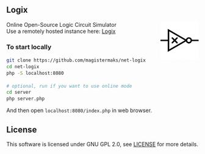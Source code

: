 ## Logix

<img src="./assets/icon.png" align="right" alt="Logo" title="Logix Logo" width="100" height="100" />

Online Open-Source Logic Circuit Simulator  
Use a remotely hosted instance here: [Logix](http://darktree.net/projects/logic)

### To start locally
```bash
git clone https://github.com/magistermaks/net-logix
cd net-logix
php -S localhost:8080

# optional, run if you want to use online mode
cd server
php server.php
```

And then open `localhost:8080/index.php` in web browser.

## License
This software is licensed under GNU GPL 2.0, see [LICENSE](./LICENSE) for more details.
